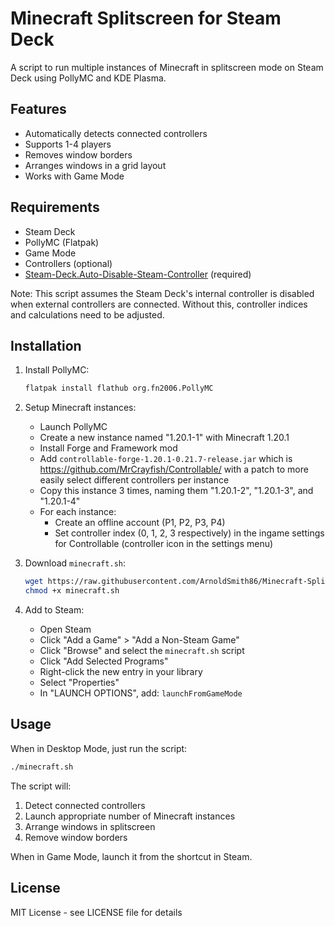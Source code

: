 # Minecraft Splitscreen for Steam Deck

A script to run multiple instances of Minecraft in splitscreen mode on Steam Deck using PollyMC and KDE Plasma.

## Features

- Automatically detects connected controllers
- Supports 1-4 players
- Removes window borders
- Arranges windows in a grid layout
- Works with Game Mode

## Requirements

- Steam Deck
- PollyMC (Flatpak)
- Game Mode
- Controllers (optional)
- [Steam-Deck.Auto-Disable-Steam-Controller](https://github.com/scawp/Steam-Deck.Auto-Disable-Steam-Controller) (required)

Note: This script assumes the Steam Deck's internal controller is disabled when external controllers are connected. Without this, controller indices and calculations need to be adjusted.

## Installation

1. Install PollyMC:
   ```bash
   flatpak install flathub org.fn2006.PollyMC
   ```

2. Setup Minecraft instances:
   - Launch PollyMC
   - Create a new instance named "1.20.1-1" with Minecraft 1.20.1
   - Install Forge and Framework mod
   - Add `controllable-forge-1.20.1-0.21.7-release.jar` which is https://github.com/MrCrayfish/Controllable/ with a patch to more easily select different controllers per instance
   - Copy this instance 3 times, naming them "1.20.1-2", "1.20.1-3", and "1.20.1-4"
   - For each instance:
     - Create an offline account (P1, P2, P3, P4)
     - Set controller index (0, 1, 2, 3 respectively) in the ingame settings for Controllable (controller icon in the settings menu)

3. Download `minecraft.sh`:
   ```bash
   wget https://raw.githubusercontent.com/ArnoldSmith86/Minecraft-Splitscreen/main/minecraft.sh
   chmod +x minecraft.sh
   ```

4. Add to Steam:
   - Open Steam
   - Click "Add a Game" > "Add a Non-Steam Game"
   - Click "Browse" and select the `minecraft.sh` script
   - Click "Add Selected Programs"
   - Right-click the new entry in your library
   - Select "Properties"
   - In "LAUNCH OPTIONS", add: `launchFromGameMode`

## Usage

When in Desktop Mode, just run the script:
```bash
./minecraft.sh
```

The script will:
1. Detect connected controllers
2. Launch appropriate number of Minecraft instances
3. Arrange windows in splitscreen
4. Remove window borders

When in Game Mode, launch it from the shortcut in Steam.

## License

MIT License - see LICENSE file for details 